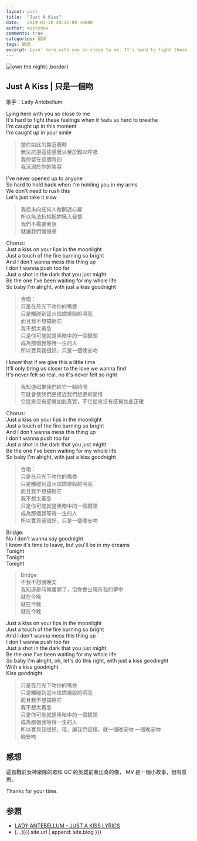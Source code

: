 ```yaml
---
layout: post
title:  "Just A Kiss"
date:   2019-01-20 20:11:09 +0800
author: mistydew
comments: true
categories: 翻訳
tags: 歌詞
excerpt: Lyin' here with you so close to me. It's hard to fight these feelings when it feels so hard to breathe. I'm caught up in this moment. I'm caught up in your smile
---
```

![own the night](https://raw.githubusercontent.com/mistydew/misc/master/cover/own%20the%20night.jpg){:.border}

## Just A Kiss | 只是一個吻

歌手：Lady Antebellum

Lying here with you so close to me<br>
It's hard to fight these feelings when it feels so hard to breathe<br>
I'm caught up in this moment<br>
I'm caught up in your smile

> 當你如此的靠近我時<br>
> 無法抗拒這些感覺以至於難以呼吸<br>
> 我停留在這個時刻<br>
> 我沉溺於你的笑容

I've never opened up to anyone<br>
So hard to hold back when I'm holding you in my arms<br>
We don't need to rush this<br>
Let's just take it slow

> 我從未向任何人敞開過心扉<br>
> 所以無法抗拒把妳擁入我懷<br>
> 我們不需要著急<br>
> 就讓我們慢慢來

Chorus:<br>
Just a kiss on your lips in the moonlight<br>
Just a touch of the fire burning so bright<br>
And I don't wanna mess this thing up<br>
I don't wanna push too far<br>
Just a shot in the dark that you just might<br>
Be the one I've been waiting for my whole life<br>
So baby I'm alright, with just a kiss goodnight

> 合唱：<br>
> 只是在月光下吻你的嘴唇<br>
> 只是觸碰到這火焰燃燒般的明亮<br>
> 而且我不想搞砸它<br>
> 我不想太著急<br>
> 只是你可能就是黑暗中的一個鏡頭<br>
> 成為那個我等待一生的人<br>
> 所以寶貝我很好，只是一個晚安吻

I know that if we give this a little time<br>
It'll only bring us closer to the love we wanna find<br>
It's never felt so real, no it's never felt so right

> 我知道如果我們給它一點時間<br>
> 它就會使我們更接近我們想要的愛情<br>
> 它從來沒有感覺如此真實，不它從來沒有感覺如此正確

Chorus:<br>
Just a kiss on your lips in the moonlight<br>
Just a touch of the fire burning so bright<br>
And I don't wanna mess this thing up<br>
I don't wanna push too far<br>
Just a shot in the dark that you just might<br>
Be the one I've been waiting for my whole life<br>
So baby I'm alright, with just a kiss goodnight

> 合唱：<br>
> 只是在月光下吻你的嘴唇<br>
> 只是觸碰到這火焰燃燒般的明亮<br>
> 而且我不想搞砸它<br>
> 我不想太著急<br>
> 只是你可能就是黑暗中的一個鏡頭<br>
> 成為那個我等待一生的人<br>
> 所以寶貝我很好，只是一個晚安吻

Bridge:<br>
No I don't wanna say goodnight<br>
I know it's time to leave, but you'll be in my dreams<br>
Tonight<br>
Tonight<br>
Tonight

> Bridge:<br>
> 不我不想說晚安<br>
> 我知道是時候離開了，但你會出現在我的夢中<br>
> 就在今晚<br>
> 就在今晚<br>
> 就在今晚

Just a kiss on your lips in the moonlight<br>
Just a touch of the fire burning so bright<br>
And I don't wanna mess this thing up<br>
I don't wanna push too far<br>
Just a shot in the dark that you just might<br>
Be the one I've been waiting for my whole life<br>
So baby I'm alright, oh, let's do this right, with just a kiss goodnight<br>
With a kiss goodnight<br>
Kiss goodnight

> 只是在月光下吻你的嘴唇<br>
> 只是觸碰到這火焰燃燒般的明亮<br>
> 而且我不想搞砸它<br>
> 我不想太著急<br>
> 只是你可能就是黑暗中的一個鏡頭<br>
> 成為那個我等待一生的人<br>
> 所以寶貝我很好，哦，讓我們這樣，就一個晚安吻
> 一個晚安吻<br>
> 晚安吻<br>

## 感想
這首戰前女神樂隊的歌和 GC 的英雄前奏出奇的像，
MV 是一個小故事，很有意思。

Thanks for your time.

## 参照
* [LADY ANTEBELLUM - JUST A KISS LYRICS](http://www.songlyrics.com/lady-antebellum/just-a-kiss-lyrics)
* [...]({{ site.url | append: site.blog }})
